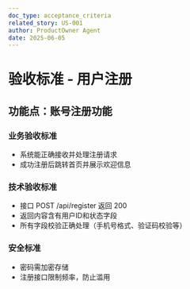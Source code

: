 ```yaml
---
doc_type: acceptance_criteria
related_story: US-001
author: ProductOwner Agent
date: 2025-06-05
---
```


# 验收标准 - 用户注册

## 功能点：账号注册功能

### 业务验收标准
- 系统能正确接收并处理注册请求
- 成功注册后跳转首页并展示欢迎信息

### 技术验收标准
- 接口 POST /api/register 返回 200
- 返回内容含有用户ID和状态字段
- 所有字段校验正确处理（手机号格式、验证码校验等）

### 安全标准
- 密码需加密存储
- 注册接口限制频率，防止滥用
